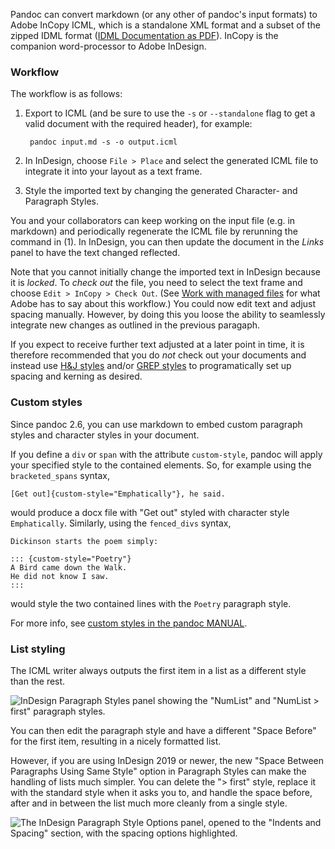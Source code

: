 Pandoc can convert markdown (or any other of pandoc's input formats) to Adobe InCopy ICML, which is a standalone XML format and a subset of the zipped IDML format ([IDML Documentation as PDF](https://web.archive.org/web/20171018062624/https://www.adobe.com/content/dam/acom/en/devnet/indesign/sdk/cs6/idml/idml-cookbook.pdf)). InCopy is the companion word-processor to Adobe InDesign.

### Workflow

The workflow is as follows:

1. Export to ICML (and be sure to use the `-s` or `--standalone` flag to get a valid document with the required header), for example:

        pandoc input.md -s -o output.icml

2. In InDesign, choose `File > Place` and select the generated ICML file to integrate it into your layout as a text frame.
3. Style the imported text by changing the generated Character- and Paragraph Styles.

You and your collaborators can keep working on the input file (e.g. in markdown) and periodically regenerate the ICML file by rerunning the command in (1). In InDesign, you can then update the document in the _Links_ panel to have the text changed reflected.

Note that you cannot initially change the imported text in InDesign because it is _locked_. To _check out_ the file, you need to select the text frame and choose `Edit > InCopy > Check Out`. (See [Work with managed files](https://helpx.adobe.com/indesign/using/managed-files.html) for what Adobe has to say about this workflow.) You could now edit text and adjust spacing manually. However, by doing this you loose the ability to seamlessly integrate new changes as outlined in the previous paragaph.

If you expect to receive further text adjusted at a later point in time, it is therefore recommended that you do _not_ check out your documents and instead use [H&J styles](https://indesignsecrets.com/hj-styles-in-indesign.php) and/or [GREP styles](http://www.typophile.com/node/69252) to programatically set up spacing and kerning as desired.

### Custom styles

Since pandoc 2.6, you can use markdown to embed custom paragraph styles and character styles in your document.

If you define a `div` or `span` with the attribute `custom-style`,
pandoc will apply your specified style to the contained elements. So,
for example using the `bracketed_spans` syntax,

    [Get out]{custom-style="Emphatically"}, he said.

would produce a docx file with "Get out" styled with character
style `Emphatically`. Similarly, using the `fenced_divs` syntax,

    Dickinson starts the poem simply:

    ::: {custom-style="Poetry"}
    A Bird came down the Walk.
    He did not know I saw.
    :::

would style the two contained lines with the `Poetry` paragraph style.

For more info, see [custom styles in the pandoc MANUAL](http://pandoc.org/MANUAL.html#custom-styles).

### List styling

The ICML writer always outputs the first item in a list as a different style than the rest.

![InDesign Paragraph Styles panel showing the "NumList" and "NumList > first" paragraph styles.](https://i.imgur.com/sX8KZFk.png)

You can then edit the paragraph style and have a different "Space Before" for the first item, resulting in a nicely formatted list.

However, if you are using InDesign 2019 or newer, the new "Space Between Paragraphs Using Same Style" option in Paragraph Styles can make the handling of lists much simpler. You can delete the "> first" style, replace it with the standard style when it asks you to, and handle the space before, after and in between the list much more cleanly from a single style.

![The InDesign Paragraph Style Options panel, opened to the "Indents and Spacing" section, with the spacing options highlighted.](https://i.imgur.com/M4KB6wt.png)

